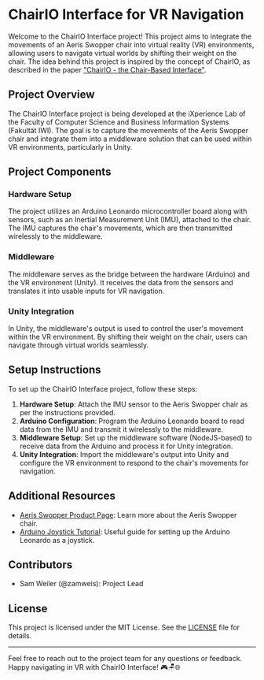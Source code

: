# ChairIO Interface for VR Navigation

Welcome to the ChairIO Interface project! This project aims to integrate the movements of an Aeris Swopper chair into virtual reality (VR) environments, allowing users to navigate virtual worlds by shifting their weight on the chair. The idea behind this project is inspired by the concept of ChairIO, as described in the paper ["ChairIO - the Chair-Based Interface"](https://www.researchgate.net/publication/233819716_ChairIO--the_Chair-Based_Interface).

## Project Overview

The ChairIO Interface project is being developed at the iXperience Lab of the Faculty of Computer Science and Business Information Systems (Fakultät IWI). The goal is to capture the movements of the Aeris Swopper chair and integrate them into a middleware solution that can be used within VR environments, particularly in Unity.

## Project Components

### Hardware Setup

The project utilizes an Arduino Leonardo microcontroller board along with sensors, such as an Inertial Measurement Unit (IMU), attached to the chair. The IMU captures the chair's movements, which are then transmitted wirelessly to the middleware.

### Middleware

The middleware serves as the bridge between the hardware (Arduino) and the VR environment (Unity). It receives the data from the sensors and translates it into usable inputs for VR navigation.

### Unity Integration

In Unity, the middleware's output is used to control the user's movement within the VR environment. By shifting their weight on the chair, users can navigate through virtual worlds seamlessly.

## Setup Instructions

To set up the ChairIO Interface project, follow these steps:

1. **Hardware Setup**: Attach the IMU sensor to the Aeris Swopper chair as per the instructions provided.
2. **Arduino Configuration**: Program the Arduino Leonardo board to read data from the IMU and transmit it wirelessly to the middleware.
3. **Middleware Setup**: Set up the middleware software (NodeJS-based) to receive data from the Arduino and process it for Unity integration.
4. **Unity Integration**: Import the middleware's output into Unity and configure the VR environment to respond to the chair's movements for navigation.

## Additional Resources

- [Aeris Swopper Product Page](https://en.aeris.de/products/aeris-swopper-wollmischung-capture-gruen): Learn more about the Aeris Swopper chair.
- [Arduino Joystick Tutorial](https://www.instructables.com/Create-a-Joystick-Using-the-Arduino-Joystick-Libra/): Useful guide for setting up the Arduino Leonardo as a joystick.

## Contributors

- Sam Weiler (@zamweis): Project Lead

## License

This project is licensed under the MIT License. See the [LICENSE](LICENSE) file for details.

---

Feel free to reach out to the project team for any questions or feedback. Happy navigating in VR with ChairIO Interface! 🎮🪑🌐
